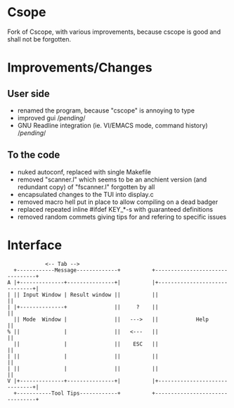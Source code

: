# Csope
Fork of Cscope, with various improvements, because cscope is good and shall not be forgotten.

# Improvements/Changes
## User side
+ renamed the program, because "cscope" is annoying to type
+ improved gui	/*pending*/
+ GNU Readline integration (ie. VI/EMACS mode, command history) /*pending*/
## To the code
+ nuked autoconf, replaced with single Makefile
+ removed "scanner.l" which seems to be an anchient version (and redundant copy) of "fscanner.l" forgotten by all
+ encapsulated changes to the TUI into display.c
+ removed macro hell put in place to allow compiling on a dead badger
+ replaced repeated inline #ifdef KEY_\*-s with guaranteed definitions
+ removed random commets giving tips for and refering to specific issues

# Interface
	            <-- Tab -->
	  +------------Message-------------+          +--------------------------------+
	A |+--------------+---------------+|          |+------------------------------+|
	| || Input Window | Result window ||          ||                              ||
	| |+--------------+               ||     ?    ||                              ||
	  || Mode  Window |               ||   --->   ||            Help              ||
	% ||              |               ||   <---   ||                              ||
	  ||              |               ||    ESC   ||                              ||
	| ||              |               ||          ||                              ||
	| ||              |               ||          ||                              ||
	V |+--------------+---------------+|          |+------------------------------+|
	  +-----------Tool Tips------------+          +--------------------------------+
